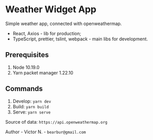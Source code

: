 # Weather Widget App

Simple weather app, connected with openweathermap.

* React, Axios - lib for production;
* TypeScript, prettier, tslint, webpack - main libs for development.

## Prerequisites

1. Node 10.19.0
2. Yarn packet manager 1.22.10

## Commands

1. Develop: ``yarn dev``
2. Build: ``yarn build``
3. Serve: ``yarn serve``

Source of data: ``https://api.openweathermap.org``

Author - Victor N. - ``bearbur@gmail.com``
